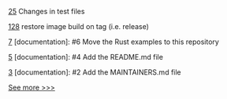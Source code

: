 
[25](https://github.com/hyperledger-labs/fabric-ansible-collection/pull/25) Changes in test files

[128](https://github.com/hyperledger/indy-node-container/pull/128) restore image build on tag (i.e. release)

[7](https://github.com/hyperledger/iroha-2-examples/pull/7) [documentation]: #6 Move the Rust examples to this repository

[5](https://github.com/hyperledger/iroha-2-examples/pull/5) [documentation]: #4 Add the README.md file

[3](https://github.com/hyperledger/iroha-2-examples/pull/3) [documentation]: #2 Add the MAINTAINERS.md file


[See more >>>](https://start-here.hyperledger.org/pull-requests)
